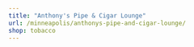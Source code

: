 ```yaml
---
title: "Anthony's Pipe & Cigar Lounge"
url: /minneapolis/anthonys-pipe-and-cigar-lounge/
shop: tobacco
---
```

